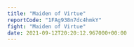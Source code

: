 ```yaml
---
title: "Maiden of Virtue"
reportCode: "1FAg938n7dc4hmkY"
fight: "Maiden of Virtue"
date: 2021-09-12T20:20:12.967000+00:00
---
```

